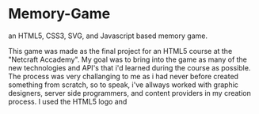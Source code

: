 Memory-Game
===========

an HTML5, CSS3, SVG, and Javascript based memory game.

This game was made as the final project for an HTML5 course at the "Netcraft Accademy".
My goal was to bring into the game as many of the new technologies and API's that i'd learned 
during the course as possible. 
The process was very challanging to me as i had never before created something from scratch, so to speak,
i've allways worked with graphic designers, server side programmers, and content providers in my creation
process.
I used the HTML5 logo and 
